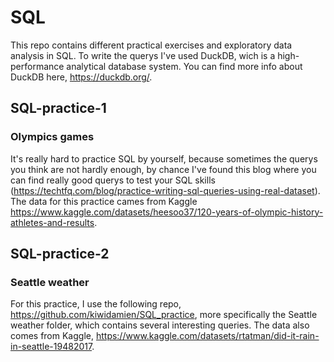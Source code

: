 # SQL 
This repo contains different practical exercises and exploratory data analysis in SQL. To write the querys I've used DuckDB, wich is a high-performance analytical database system. You can find more info about DuckDB here, https://duckdb.org/. 

## SQL-practice-1 
### Olympics games

It's really hard to practice SQL by yourself, because sometimes the querys you think are not hardly enough, by chance I've found this blog where you can find really good querys to test your SQL skills (https://techtfq.com/blog/practice-writing-sql-queries-using-real-dataset). The data for this practice cames from Kaggle https://www.kaggle.com/datasets/heesoo37/120-years-of-olympic-history-athletes-and-results. 

## SQL-practice-2
### Seattle weather
For this practice, I use the following repo, https://github.com/kiwidamien/SQL_practice, more specifically the Seattle weather folder, which contains several interesting queries. The data also comes from Kaggle, https://www.kaggle.com/datasets/rtatman/did-it-rain-in-seattle-19482017.


